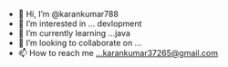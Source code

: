 - 👋 Hi, I’m @karankumar788
- 👀 I’m interested in ... devlopment
- 🌱 I’m currently learning ...java 
- 💞️ I’m looking to collaborate on ...
- 📫 How to reach me ...karankumar37265@gmail.com

<!---
karankumar788/karankumar788 is a ✨ special ✨ repository because its `README.md` (this file) appears on your GitHub profile.
You can click the Preview link to take a look at your changes.
--->
